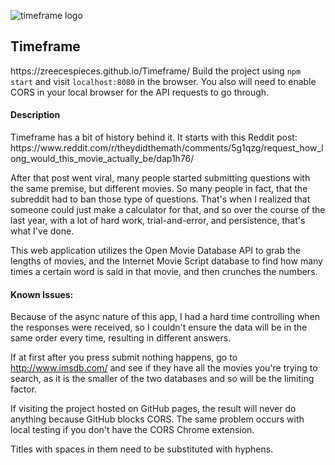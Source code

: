![timeframe logo](https://i.imgur.com/dU2lgU0.png)
<h2>Timeframe</h2>
https://zreecespieces.github.io/Timeframe/
Build the project using <code>npm start</code> and visit <code>localhost:8080</code> in the browser.
You also will need to enable CORS in your local browser for the API requests to go through.
<h4>Description</h4>
Timeframe has a bit of history behind it. It starts with this Reddit post: https://www.reddit.com/r/theydidthemath/comments/5g1qzg/request_how_long_would_this_movie_actually_be/dap1h76/

After that post went viral, many people started submitting questions with the same premise, but different movies. So many people in fact, that the subreddit had to ban those type of questions. That's when I realized that someone could just make a calculator for that, and so over the course of the last year, with a lot of hard work, trial-and-error, and persistence, that's what I've done.

This web application utilizes the Open Movie Database API to grab the lengths of movies, and the Internet Movie Script database to find how many times a certain word is said in that movie, and then crunches the numbers.
<h4>Known Issues:</h4>
Because of the async nature of this app, I had a hard time controlling when the responses were received, so I couldn't ensure the data will be in the same order every time, resulting in different answers.

If at first after you press submit nothing happens, go to http://www.imsdb.com/ and see if they have all the movies you're trying to search, as it is the smaller of the two databases and so will be the limiting factor.

If visiting the project hosted on GitHub pages, the result will never do anything because GitHub blocks CORS. The same problem occurs with local testing if you don't have the CORS Chrome extension.

Titles with spaces in them need to be substituted with hyphens.
